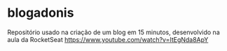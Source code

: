 # blogadonis
 Repositório usado na criação de um blog em 15 minutos, desenvolvido na aula da RocketSeat https://www.youtube.com/watch?v=ItEgNda8ApY
